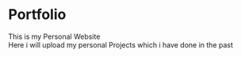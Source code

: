 # Portfolio
This is my Personal Website <br>
Here i will upload my personal Projects which i have done in the past
